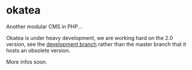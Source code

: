 okatea
======

Another modular CMS in PHP...

Okatea is under heavy development, we are working hard on the 2.0 version, see the [development branch](https://github.com/forxer/okatea/tree/develop) rather than the master branch that it hosts an obsolete version.

More infos soon.
